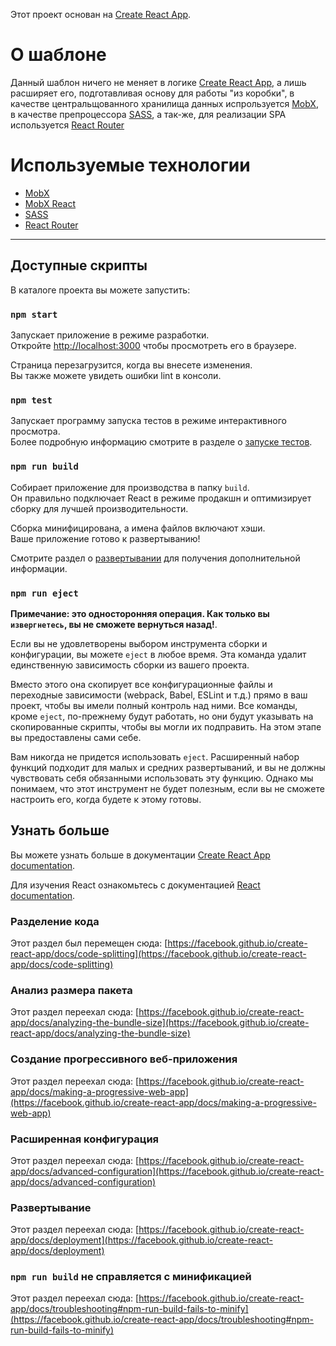 Этот проект основан на [Create React App](https://github.com/facebook/create-react-app).

# О шаблоне

Данный шаблон ничего не меняет в логике [Create React App](https://github.com/facebook/create-react-app), а лишь расширяет его, подготавливая основу для работы "из коробки", в качестве центральщованного хранилища данных испрользуется [MobX](https://mobx.js.org/), в качестве препроцессора [SASS](https://sass-scss.ru), а так-же, для реализации SPA используется [React Router](https://reactrouter.com/)

# Используемые технологии

- [MobX](https://mobx.js.org/)
- [MobX React](https://www.npmjs.com/package/mobx-react)
- [SASS](https://sass-scss.ru)
- [React Router](https://reactrouter.com/)

<hr>

## Доступные скрипты

В каталоге проекта вы можете запустить:

### `npm start`

Запускает приложение в режиме разработки.\
Откройте [http://localhost:3000](http://localhost:3000) чтобы просмотреть его в браузере.

Страница перезагрузится, когда вы внесете изменения.\
Вы также можете увидеть ошибки lint в консоли.

### `npm test`

Запускает программу запуска тестов в режиме интерактивного просмотра.\
Более подробную информацию смотрите в разделе о [запуске тестов](https://facebook.github.io/create-react-app/docs/running-tests).

### `npm run build`

Собирает приложение для производства в папку `build`.\
Он правильно подключает React в режиме продакшн и оптимизирует сборку для лучшей производительности.

Сборка минифицирована, а имена файлов включают хэши.\
Ваше приложение готово к развертыванию!

Смотрите раздел о [развертывании](https://facebook.github.io/create-react-app/docs/deployment) для получения дополнительной информации.

### `npm run eject`

**Примечание: это односторонняя операция. Как только вы `извергнетесь`, вы не сможете вернуться назад!**.

Если вы не удовлетворены выбором инструмента сборки и конфигурации, вы можете `eject` в любое время. Эта команда удалит единственную зависимость сборки из вашего проекта.

Вместо этого она скопирует все конфигурационные файлы и переходные зависимости (webpack, Babel, ESLint и т.д.) прямо в ваш проект, чтобы вы имели полный контроль над ними. Все команды, кроме `eject`, по-прежнему будут работать, но они будут указывать на скопированные скрипты, чтобы вы могли их подправить. На этом этапе вы предоставлены сами себе.

Вам никогда не придется использовать `eject`. Расширенный набор функций подходит для малых и средних развертываний, и вы не должны чувствовать себя обязанными использовать эту функцию. Однако мы понимаем, что этот инструмент не будет полезным, если вы не сможете настроить его, когда будете к этому готовы.

## Узнать больше

Вы можете узнать больше в документации [Create React App documentation](https://facebook.github.io/create-react-app/docs/getting-started).

Для изучения React ознакомьтесь с документацией [React documentation](https://reactjs.org/).

### Разделение кода

Этот раздел был перемещен сюда: [https://facebook.github.io/create-react-app/docs/code-splitting](https://facebook.github.io/create-react-app/docs/code-splitting)

### Анализ размера пакета

Этот раздел переехал сюда: [https://facebook.github.io/create-react-app/docs/analyzing-the-bundle-size](https://facebook.github.io/create-react-app/docs/analyzing-the-bundle-size)

### Создание прогрессивного веб-приложения

Этот раздел переехал сюда: [https://facebook.github.io/create-react-app/docs/making-a-progressive-web-app](https://facebook.github.io/create-react-app/docs/making-a-progressive-web-app)

### Расширенная конфигурация

Этот раздел переехал сюда: [https://facebook.github.io/create-react-app/docs/advanced-configuration](https://facebook.github.io/create-react-app/docs/advanced-configuration)

### Развертывание

Этот раздел переехал сюда: [https://facebook.github.io/create-react-app/docs/deployment](https://facebook.github.io/create-react-app/docs/deployment)

### `npm run build` не справляется с минификацией

Этот раздел переехал сюда: [https://facebook.github.io/create-react-app/docs/troubleshooting#npm-run-build-fails-to-minify](https://facebook.github.io/create-react-app/docs/troubleshooting#npm-run-build-fails-to-minify)